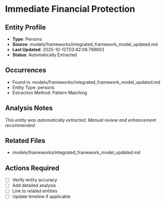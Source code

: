 # Immediate Financial Protection

## Entity Profile
- **Type**: Persons
- **Source**: models/frameworks/integrated_framework_model_updated.md
- **Last Updated**: 2025-10-12T03:42:06.799803
- **Status**: Automatically Extracted

## Occurrences
- Found in: models/frameworks/integrated_framework_model_updated.md
- Entity Type: persons
- Extraction Method: Pattern Matching

## Analysis Notes
*This entity was automatically extracted. Manual review and enhancement recommended.*

## Related Files
- models/frameworks/integrated_framework_model_updated.md

## Actions Required
- [ ] Verify entity accuracy
- [ ] Add detailed analysis
- [ ] Link to related entities
- [ ] Update timeline if applicable
